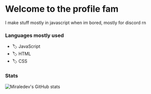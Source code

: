 <img src="https://media.discordapp.net/attachments/770436802208858112/801602144913457172/XD.gif" width="1000" height="3">

# Welcome to the profile fam

I make stuff mostly in javascript when im bored, mostly for discord rn

### Languages mostly used

- 🏷️ JavaScript
- 🏷️ HTML
- 🏷️ CSS

### Stats

![Miraledev's GitHub stats](https://github-readme-stats.vercel.app/api?username=miraledev&show_icons=true&theme=radical)

<img src="https://media.discordapp.net/attachments/770436802208858112/801602144913457172/XD.gif" width="1000" height="3">

